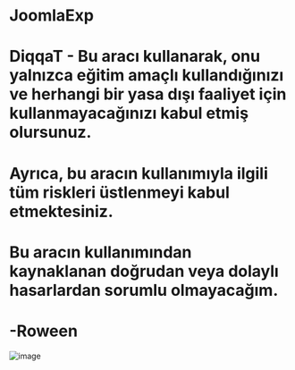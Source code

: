 # JoomlaExp
# DiqqaT - Bu aracı kullanarak, onu yalnızca eğitim amaçlı kullandığınızı ve herhangi bir yasa dışı faaliyet için kullanmayacağınızı kabul etmiş olursunuz. 
# Ayrıca, bu aracın kullanımıyla ilgili tüm riskleri üstlenmeyi kabul etmektesiniz. 
# Bu aracın kullanımından kaynaklanan doğrudan veya dolaylı hasarlardan sorumlu olmayacağım. 
# -Roween

![image](https://github.com/RoweenTheGod/JoomlaExp/assets/93211877/ba45e841-82e7-4483-992e-6be296709258)
